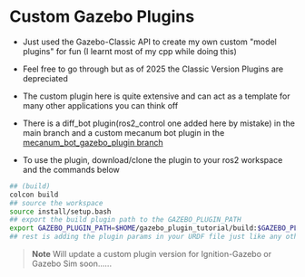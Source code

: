 # Custom Gazebo Plugins
- Just used the Gazebo-Classic API to create my own custom "model plugins" for fun (I learnt most of my cpp while doing this)
- Feel free to go through but as of 2025 the Classic Version Plugins are depreciated
- The custom plugin here is quite extensive and can act as a template for many other applications you can think off
- There is a diff_bot plugin(ros2_control one added here by mistake) in the main branch and a custom mecanum bot plugin in the [mecanum_bot_gazebo_plugin branch](https://github.com/Labeeb1234/custom_gazebo_plugins/tree/mecanum_bot_gazebo_plugin)

- To use the plugin, download/clone the plugin to your ros2 workspace and the commands below
~~~ bash
## (build)
colcon build
## source the workspace
source install/setup.bash
## export the build plugin path to the GAZEBO_PLUGIN_PATH
export GAZEBO_PLUGIN_PATH=$HOME/gazebo_plugin_tutorial/build:$GAZEBO_PLUGIN_PATH
## rest is adding the plugin params in your URDF file just like any other Gazebo Plugin 
~~~

  > **Note** Will update a custom plugin version for Ignition-Gazebo or Gazebo Sim soon......
